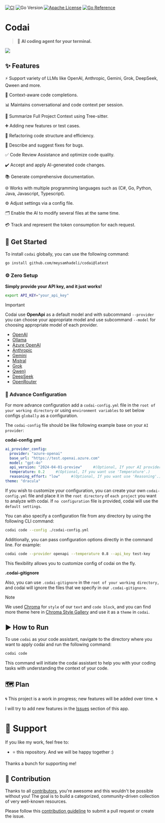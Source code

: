 [![CI](https://github.com/meysamhadeli/codai/actions/workflows/ci.yml/badge.svg?branch=main&style=flat-square)](https://github.com/meysamhadeli/codai/actions/workflows/ci.yml)
![Go Version](https://img.shields.io/badge/go%20version-%3E=1.23-61CFDD.svg?style=flat-square)
[![Apache License](https://img.shields.io/badge/license-Apache_2.0-blue.svg)](https://github.com/meysamhadeli/codai/blob/main/LICENSE)
[![Go Reference](https://pkg.go.dev/badge/github.com/meysamhadeli/codai.svg)](https://pkg.go.dev/github.com/meysamhadeli/codai)

# Codai

> 🤖 **AI coding agent for your terminal.**

![](./assets/codai-demo.gif)


## ✨ Features

⚡ Support variety of LLMs like OpenAI, Anthropic, Gemini, Grok, DeepSeek, Qween and more.

🧠 Context-aware code completions.

📊 Maintains conversational and code context per session.

🌳 Summarize Full Project Context using Tree-sitter.

➕ Adding new features or test cases.

🔄 Refactoring code structure and efficiency.

🐛 Describe and suggest fixes for bugs.

✅ Code Review Assistance and optimize code quality.

✔️ Accept and apply AI-generated code changes.

📚 Generate comprehensive documentation.

🌐 Works with multiple programming languages such as (C#, Go, Python, Java, Javascript, Typescript).

⚙️ Adjust settings via a config file.

🗂️ Enable the AI to modify several files at the same time.

💳 Track and represent the token consumption for each request.

## 🚀 Get Started
To install `codai` globally, you can use the following command:

```bash
go install github.com/meysamhadeli/codai@latest
```

### ⚙️ Zero Setup

**Simply provide your API key, and it just works!**
```bash
export API_KEY="your_api_key"
```


> [!IMPORTANT]
> Codai use **OpenApi** as a default model and with subcommand `--provider` you can choose your appropriate model and use subcommand `--model` for choosing appropriate model of each provider.
> *   [OpenAI](https://platform.openai.com/docs/api-reference/introduction)
> *   [Ollama](https://github.com/ollama/ollama/blob/main/docs/api.md)
> *   [Azure OpenAI](https://learn.microsoft.com/en-us/azure/ai-services/openai/reference)
> *   [Anthropic](https://docs.anthropic.com/en/api/getting-started)
> *   [Gemini](https://ai.google.dev/docs)
> *   [Mistral](https://docs.mistral.ai/)
> *   [Grok](https://docs.x.ai/docs)
> *   [Qwen)](https://help.aliyun.com/zh/dashscope/developer-reference/overview)
> *   [DeepSeek](https://platform.deepseek.com/docs)
> *   [OpenRouter](https://openrouter.ai/docs/quick-start)

### 🔧 Advance Configuration
For more advance configuration add a `codai-config.yml` file in the `root of your working directory` or using `environment variables` to set below configs `globally` as a configuration.

The `codai-config` file should be like following example base on your `AI provider`:

**codai-config.yml**
```yml
ai_provider_config:
  provider: "azure-openai"
  base_url: "https://test.openai.azure.com"
  model: "gpt-4o"
  api_version: "2024-04-01-preview"     #(Optional, If your AI provider like 'AzureOpenai' or 'Anthropic' has chat api version.)
  temperature: 0.2     #(Optional, If you want use 'Temperature'.)
  reasoning_effort: "low"     #(Optional, If you want use 'Reasoning'.) 
theme: "dracula"
```

If you wish to customize your configuration, you can create your own `codai-config.yml` file and place it in the `root directory` of `each project` you want to analyze with codai. If `no configuration` file is provided, codai will use the `default settings`.

You can also specify a configuration file from any directory by using the following CLI command:
```bash
codai code --config ./codai-config.yml
```
Additionally, you can pass configuration options directly in the command line. For example:
```bash
codai code --provider openapi --temperature 0.8 --api_key test-key
```
This flexibility allows you to customize config of codai on the fly.


**.codai-gitignore**

Also, you can use `.codai-gitignore` in the `root of your working directory,` and codai will ignore the files that we specify in our `.codai-gitignore`.
> [!NOTE]
> We used [Chroma](https://github.com/alecthomas/chroma) for `style` of our `text` and `code block`, and you can find more theme here in [Chroma Style Gallery](https://xyproto.github.io/splash/docs/) and use it as a `theme` in `codai`.

## ▶️ How to Run
To use `codai` as your code assistant, navigate to the directory where you want to apply codai and run the following command:

```bash
codai code
```
This command will initiate the codai assistant to help you with your coding tasks with understanding the context of your code.

## 🗺️ Plan
🌀 This project is a work in progress; new features will be added over time. 🌀

I will try to add new features in the [Issues](https://github.com/meysamhadeli/codai/issues) section of this app.

# 🌟 Support

If you like my work, feel free to:

- ⭐ this repository. And we will be happy together :)

Thanks a bunch for supporting me!

## 🤝 Contribution

Thanks to all [contributors](https://github.com/meysamhadeli/codai/graphs/contributors), you're awesome and this wouldn't be possible without you! The goal is to build a categorized, community-driven collection of very well-known resources.

Please follow this [contribution guideline](./CONTRIBUTION.md) to submit a pull request or create the issue.
